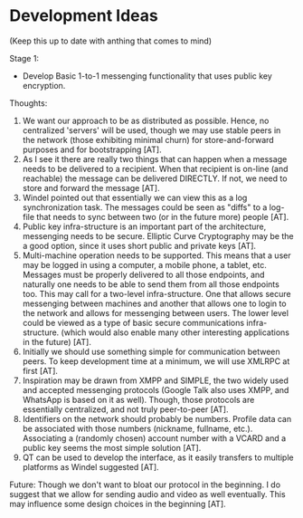 Development Ideas
=================
(Keep this up to date with anthing that comes to mind)

Stage 1:
* Develop Basic 1-to-1 messenging functionality
  that uses public key encryption.

Thoughts:
1) We want our approach to be as distributed as possible.
   Hence, no centralized 'servers' will be used, though we may
   use stable peers in the network (those exhibiting minimal churn)
   for store-and-forward purposes and for bootstrapping [AT].
2) As I see it there are really two things that can happen when a
   message needs to be delivered to a recipient. When that recipient
   is on-line (and reachable) the message can be delivered DIRECTLY.
   If not, we need to store and forward the message [AT].
3) Windel pointed out that essentially we can view this as a log
   synchronization task. The messages could be seen as "diffs" to a 
   log-file that needs to sync between two (or in the future more) people [AT].
4) Public key infra-structure is an important part of the architecture,
   messenging needs to be secure. Elliptic Curve Cryptography may be the
   a good option, since it uses short public and private keys [AT].
5) Multi-machine operation needs to be supported. This means that a user
   may be logged in using a computer, a mobile phone, a tablet, etc.
   Messages must be properly delivered to all those endpoints, and naturally
   one needs to be able to send them from all those endpoints too.
   This may call for a two-level infra-structure. One that allows secure
   messenging between machines and another that allows one to login to
   the network and allows for messenging between users. The lower level
   could be viewed as a type of basic secure communications infra-structure.
   (which would also enable many other interesting applications in the future) [AT].
6) Initially we should use something simple for communication between peers.
   To keep development time at a minimum, we will use XMLRPC at first [AT].
7) Inspiration may be drawn from XMPP and SIMPLE, the two widely used and
   accepted messenging protocols (Google Talk also uses XMPP, and WhatsApp is
   based on it as well). Though, those protocols are essentially centralized,
   and not truly peer-to-peer [AT].
8) Identifiers on the network should probably be numbers. Profile data can
   be associated with those numbers (nickname, fullname, etc.). Associating
   a (randomly chosen) account number with a VCARD and a public key seems the
   most simple solution [AT].
9) QT can be used to develop the interface, as it easily transfers to multiple platforms as Windel suggested [AT].

Future:
Though we don't want to bloat our protocol in the beginning. I do suggest that we allow for sending audio and video as well eventually. This may influence some design choices in the beginning [AT].

